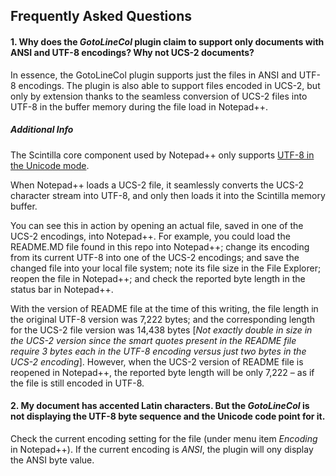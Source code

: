 ## Frequently Asked Questions

#### 1. Why does the *GotoLineCol* plugin claim to support only  documents with ANSI and UTF-8 encodings? Why not UCS-2 documents?
In essence, the GotoLineCol plugin supports just the files in ANSI and UTF-8 encodings. The plugin is also able to support files encoded in UCS-2, but only by extension thanks to the seamless conversion of UCS-2 files into UTF-8 in the buffer memory during the file load in Notepad++.

##### Additional Info
The Scintilla core component used by Notepad++ only supports <a href="https://www.scintilla.org/ScintillaDoc.html#SCI_SETCODEPAGE">UTF-8 in the Unicode mode</a>.

When Notepad++ loads a UCS-2 file, it seamlessly converts the UCS-2 character stream into UTF-8, and only then loads it into the Scintilla memory buffer.

You can see this in action by opening an actual file, saved in one of the UCS-2 encodings, into Notepad++. For example, you could load the README.MD file found in this repo into Notepad++; change its encoding from its current UTF-8 into one of the UCS-2 encodings; and save the changed file into your local file system; note its file size in the File Explorer; reopen the file in Notepad++; and check the reported byte length in the status bar in Notepad++.

With the version of README file at the time of this writing, the file length in the original UTF-8 version was 7,222 bytes; and the corresponding length for the UCS-2 file version was 14,438 bytes [*Not exactly double in size in the UCS-2 version since the smart quotes present in the README file require 3 bytes each in the UTF-8 encoding versus just two bytes in the UCS-2 encoding*]. However, when the UCS-2 version of README file is reopened in Notepad++, the reported byte length will be only 7,222 – as if the file is still encoded in UTF-8.


#### 2. My document has accented Latin characters. But the *GotoLineCol* is not displaying the UTF-8 byte sequence and the Unicode code point for it.

Check the current encoding setting for the file (under menu item *Encoding* in Notepad++). If the current encoding is *ANSI*, the plugin will ony display the ANSI byte value.
